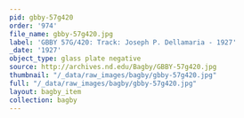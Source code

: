 ```yaml
---
pid: gbby-57g420
order: '974'
file_name: gbby-57g420.jpg
label: 'GBBY 57G/420: Track: Joseph P. Dellamaria - 1927'
_date: '1927'
object_type: glass plate negative
source: http://archives.nd.edu/Bagby/GBBY-57g420.jpg
thumbnail: "/_data/raw_images/bagby/gbby-57g420.jpg"
full: "/_data/raw_images/bagby/gbby-57g420.jpg"
layout: bagby_item
collection: bagby
---
```

